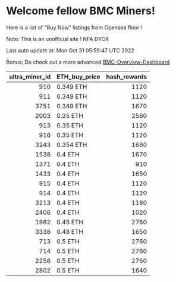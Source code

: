 # Welcome fellow BMC Miners!
Here is a list of "Buy Now" listings from Opensea floor !

Note: This is an unofficial site ! NFA DYOR

Last auto update at: Mon Oct 31 05:59:47 UTC 2022

Bonus: Do check out a more advanced [BMC-Overview-Dashboard](https://dune.com/defifunk/BMC-Overview-Dashboard)


|   ultra_miner_id | ETH_buy_price   |   hash_rewards |
|-----------------:|:----------------|---------------:|
|              910 | 0.349 ETH       |           1120 |
|              911 | 0.349 ETH       |           1120 |
|             3751 | 0.349 ETH       |           1670 |
|             2003 | 0.35 ETH        |           2560 |
|              913 | 0.35 ETH        |           1120 |
|              916 | 0.35 ETH        |           1120 |
|             3243 | 0.354 ETH       |           1680 |
|             1538 | 0.4 ETH         |           1670 |
|             1371 | 0.4 ETH         |            910 |
|             1433 | 0.4 ETH         |           1650 |
|              915 | 0.4 ETH         |           1120 |
|              914 | 0.4 ETH         |           1120 |
|             3213 | 0.4 ETH         |           1180 |
|             2406 | 0.4 ETH         |           1020 |
|             1982 | 0.45 ETH        |           2760 |
|             3338 | 0.48 ETH        |           1650 |
|              713 | 0.5 ETH         |           2760 |
|              714 | 0.5 ETH         |           2760 |
|             2258 | 0.5 ETH         |           2760 |
|             2802 | 0.5 ETH         |           1640 |